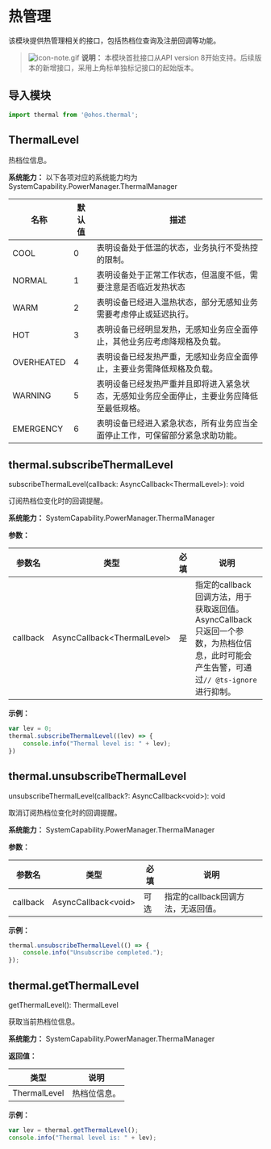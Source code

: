# 热管理

该模块提供热管理相关的接口，包括热档位查询及注册回调等功能。

> ![icon-note.gif](public_sys-resources/icon-note.gif) **说明：**
> 本模块首批接口从API version 8开始支持。后续版本的新增接口，采用上角标单独标记接口的起始版本。


## 导入模块

```js
import thermal from '@ohos.thermal';
```


## ThermalLevel

热档位信息。

**系统能力：** 以下各项对应的系统能力均为SystemCapability.PowerManager.ThermalManager

| 名称         | 默认值  | 描述                                       |
| ---------- | ---- | ---------------------------------------- |
| COOL       | 0    | 表明设备处于低温的状态，业务执行不受热控的限制。 |
| NORMAL     | 1    | 表明设备处于正常工作状态，但温度不低，需要注意是否临近发热状态 |
| WARM       | 2    | 表明设备已经进入温热状态，部分无感知业务需要考虑停止或延迟执行。 |
| HOT        | 3    | 表明设备已经明显发热，无感知业务应全面停止，其他业务应考虑降规格及负载。 |
| OVERHEATED | 4    | 表明设备已经发热严重，无感知业务应全面停止，主要业务需降低规格及负载。 |
| WARNING    | 5    | 表明设备已经发热严重并且即将进入紧急状态，无感知业务应全面停止，主要业务应降低至最低规格。 |
| EMERGENCY  | 6    | 表明设备已经进入紧急状态，所有业务应当全面停止工作，可保留部分紧急求助功能。 |


## thermal.subscribeThermalLevel

subscribeThermalLevel(callback: AsyncCallback&lt;ThermalLevel&gt;): void

订阅热档位变化时的回调提醒。

**系统能力：** SystemCapability.PowerManager.ThermalManager

**参数：**

| 参数名      | 类型                                | 必填   | 说明                                       |
| -------- | --------------------------------- | ---- | ---------------------------------------- |
| callback | AsyncCallback&lt;ThermalLevel&gt; | 是    | 指定的callback回调方法，用于获取返回值。<br/>AsyncCallback只返回一个参数，为热档位信息，此时可能会产生告警，可通过`// @ts-ignore`进行抑制。 |

**示例：**

```js
var lev = 0;
thermal.subscribeThermalLevel((lev) => {
    console.info("Thermal level is: " + lev);
})
```

## thermal.unsubscribeThermalLevel

unsubscribeThermalLevel(callback?: AsyncCallback\<void>): void

取消订阅热档位变化时的回调提醒。

**系统能力：** SystemCapability.PowerManager.ThermalManager

**参数：**

| 参数名      | 类型                        | 必填   | 说明                    |
| -------- | ------------------------- | ---- | --------------------- |
| callback | AsyncCallback&lt;void&gt; | 可选   | 指定的callback回调方法，无返回值。 |

**示例：**

```js
thermal.unsubscribeThermalLevel(() => {
    console.info("Unsubscribe completed.");
});
```

## thermal.getThermalLevel

getThermalLevel(): ThermalLevel

获取当前热档位信息。

**系统能力：** SystemCapability.PowerManager.ThermalManager

**返回值：**

| 类型           | 说明     |
| ------------ | ------ |
| ThermalLevel | 热档位信息。 |

**示例：**

```js
var lev = thermal.getThermalLevel();
console.info("Thermal level is: " + lev);
```
